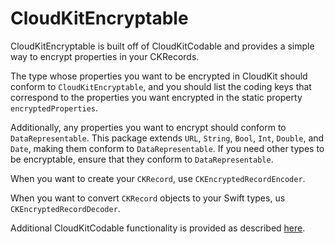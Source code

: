 # CloudKitEncryptable

CloudKitEncryptable is built off of CloudKitCodable and provides a simple way to encrypt properties in your CKRecords. 

The type whose properties you want to be encrypted in CloudKit should conform to `CloudKitEncryptable`, and you should list the coding keys that correspond to the properties you want encrypted in the static property `encryptedProperties`.

Additionally, any properties you want to encrypt should conform to `DataRepresentable`. This package extends `URL`, `String`, `Bool`, `Int`, `Double`, and `Date`, making them conform to `DataRepresentable`. If you need other types to be encryptable, ensure that they conform to `DataRepresentable`.

When you want to create your `CKRecord`, use `CKEncryptedRecordEncoder`.

When you want to convert `CKRecord` objects to your Swift types, us `CKEncryptedRecordDecoder`.

Additional CloudKitCodable functionality is provided as described [here](https://github.com/insidegui/CloudKitCodable).
